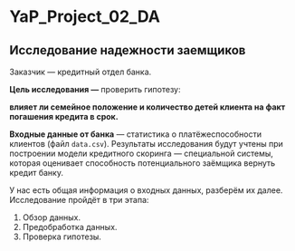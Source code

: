 # YaP_Project_02_DA
## Исследование надежности заемщиков

Заказчик — кредитный отдел банка.

**Цель исследования —** проверить гипотезу:

**влияет ли семейное положение и количество детей клиента на факт погашения кредита в срок.**

**Входные данные от банка** — статистика о платёжеспособности клиентов (файл `data.csv`).
Результаты исследования будут учтены при построении модели кредитного скоринга — специальной системы, которая оценивает способность потенциального заёмщика вернуть кредит банку.

У нас есть общая информация о входных данных, разберём их далее. Исследование пройдёт в три этапа:
 1. Обзор данных.
 2. Предобработка данных.
 3. Проверка гипотезы.
